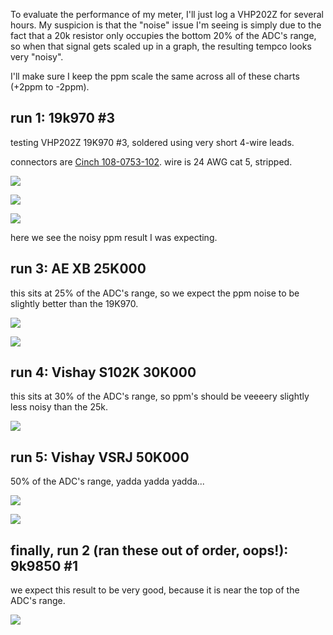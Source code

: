 To evaluate the performance of my meter, I'll just log a VHP202Z for several hours.  My suspicion is that the "noise" issue I'm seeing is simply due to the fact that a 20k resistor only occupies the bottom 20% of the ADC's range, so when that signal gets scaled up in a graph, the resulting tempco looks very "noisy".

I'll make sure I keep the ppm scale the same across all of these charts (+2ppm to -2ppm).


## run 1: 19k970 #3

testing VHP202Z 19K970 #3, soldered using very short 4-wire leads. 

connectors are [Cinch 108-0753-102](https://www.digikey.com/product-detail/en/cinch-connectivity-solutions-johnson/108-0753-102/J10108-ND/565813).  wire is 24 AWG cat 5, stripped.

![](run1-19k970-3/IMG_2289.JPG)

![](run1-19k970-3/IMG_2290.JPG)

![](run1-19k970-3/chart.png)

here we see the noisy ppm result I was expecting.

## run 3: AE XB 25K000

this sits at 25% of the ADC's range, so we expect the ppm noise to be slightly better than the 19K970.

![](run3-ae-xb-25k000/IMG_2294.JPG)

![](run3-ae-xb-25k000/chart.png)

## run 4: Vishay S102K 30K000

this sits at 30% of the ADC's range, so ppm's should be veeeery slightly less noisy than the 25k.

![](run4-s102k-30k000/chart.png)

## run 5: Vishay VSRJ 50K000

50% of the ADC's range, yadda yadda yadda...

![](run5-vsrj-50k000/IMG_2295.JPG)

![](run5-vsrj-50k000/chart.png)

## finally, run 2 (ran these out of order, oops!): 9k9850 #1

we expect this result to be very good, because it is near the top of the ADC's range.

![](run2-9k9850-1/chart.png)
